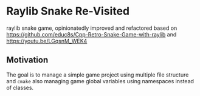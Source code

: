 # Raylib Snake Re-Visited

raylib snake game, opinionatedly improved and refactored based
on https://github.com/educ8s/Cpp-Retro-Snake-Game-with-raylib and https://youtu.be/LGqsnM_WEK4

## Motivation

The goal is to manage a simple game project using multiple file structure and `cmake` also managing game global
variables using namespaces instead of classes.
